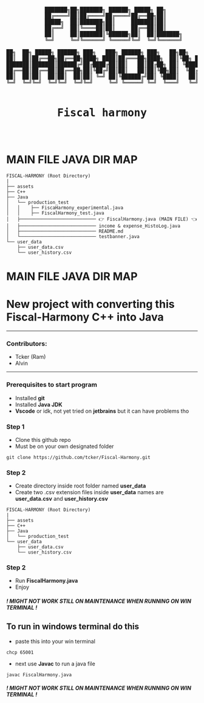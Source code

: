 <pre align="center">

            ███████╗██╗███████╗ ██████╗ █████╗ ██╗             
            ██╔════╝██║██╔════╝██╔════╝██╔══██╗██║             
            █████╗  ██║███████╗██║     ███████║██║             
            ██╔══╝  ██║╚════██║██║     ██╔══██║██║             
            ██║     ██║███████║╚██████╗██║  ██║███████╗        
            ╚═╝     ╚═╝╚══════╝ ╚═════╝╚═╝  ╚═╝╚══════╝        
                                                              
██╗  ██╗ █████╗ ██████╗ ███╗   ███╗ ██████╗ ███╗   ██╗██╗   ██╗
██║  ██║██╔══██╗██╔══██╗████╗ ████║██╔═══██╗████╗  ██║╚██╗ ██╔╝
███████║███████║██████╔╝██╔████╔██║██║   ██║██╔██╗ ██║ ╚████╔╝ 
██╔══██║██╔══██║██╔══██╗██║╚██╔╝██║██║   ██║██║╚██╗██║  ╚██╔╝  
██║  ██║██║  ██║██║  ██║██║ ╚═╝ ██║╚██████╔╝██║ ╚████║   ██║   
╚═╝  ╚═╝╚═╝  ╚═╝╚═╝  ╚═╝╚═╝     ╚═╝ ╚═════╝ ╚═╝  ╚═══╝   ╚═╝   
    
<h1> Fiscal harmony </h1>   

</pre>

# MAIN FILE JAVA DIR MAP

```
FISCAL-HARMONY (Root Directory)
|
├── assets
├── C++
├── Java
│   └── production_test
│   │    ├── FiscaHarmony_experimental.java
│   │    ├── FiscalHarmony_test.java
│   ├──────────────────────────── 👉 FiscalHarmony.java (MAIN FILE) 👈
│   ├──────────────────────────── income & expense_HistoLog.java
│   ├──────────────────────────── README.md
│   └──────────────────────────── testbanner.java
└── user_data
    ├── user_data.csv
    └── user_history.csv
```

# MAIN FILE JAVA DIR MAP

# New project with converting this Fiscal-Harmony C++ into Java 

---
### Contributors:

- Tcker (Ram) 
- Alvin 

---

### Prerequisites to start program

- Installed **git**
- Installed **Java JDK** 
- **Vscode** or idk, not yet tried on **jetbrains** but it can have problems tho

### Step 1

- Clone this github repo
- Must be on your own designated folder
```
git clone https://github.com/tcker/Fiscal-Harmony.git
```

### Step 2

- Create directory inside root folder named **user_data**
- Create two .csv extension files inside **user_data** names are **user_data.csv** and **user_history.csv**

```
FISCAL-HARMONY (Root Directory)
|
├── assets
├── C++
├── Java
│   └── production_test
└── user_data
    ├── user_data.csv
    └── user_history.csv
```

### Step 2

- Run **FiscalHarmony.java**
- Enjoy

##### ! MIGHT NOT WORK STILL ON MAINTENANCE WHEN RUNNING ON WIN TERMINAL !
## To run in windows terminal do this

- paste this into your win terminal
```
chcp 65001
```
- next use **Javac** to run a java file
```
javac FiscalHarmony.java
```
##### ! MIGHT NOT WORK STILL ON MAINTENANCE WHEN RUNNING ON WIN TERMINAL !